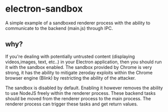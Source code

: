# electron-sandbox
A simple example of a sandboxed renderer process with the ability to communicate to the backend (main.js) through IPC.

## why?
If you're dealing with potentially untrusted content (displaying videos,images, text, etc..) in your Electron application, then you should run it with the sandbox enabled. The sandbox provided by Chrome is very strong, it has the ability to mitigate zeroday exploits within the Chrome browser engine (Blink) by restricting the ability of the attacker.

The sandbox is disabled by default. Enabling it however removes the ability to use NodeJS freely within the renderer process. These backend tasks should be moved from the renderer process to the main process. The renderer process can trigger these tasks and get return values. 

